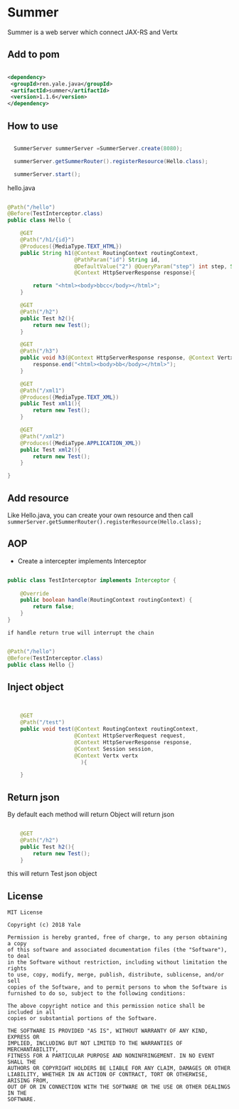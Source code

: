 # Summer

Summer is a web server which connect JAX-RS and Vertx

## Add to pom

 ```xml

<dependency>
  <groupId>ren.yale.java</groupId>
  <artifactId>summer</artifactId>
  <version>1.1.6</version>
</dependency>

```

## How to use

```java

  SummerServer summerServer =SummerServer.create(8080);

  summerServer.getSummerRouter().registerResource(Hello.class);

  summerServer.start();

```

hello.java

```java

@Path("/hello")
@Before(TestInterceptor.class)
public class Hello {

    @GET
    @Path("/h1/{id}")
    @Produces({MediaType.TEXT_HTML})
    public String h1(@Context RoutingContext routingContext,
                     @PathParam("id") String id,
                     @DefaultValue("2") @QueryParam("step") int step, String text, @Context HttpServerRequest request,
                     @Context HttpServerResponse response){

        return "<html><body>bbcc</body></html>";
    }

    @GET
    @Path("/h2")
    public Test h2(){
        return new Test();
    }

    @GET
    @Path("/h3")
    public void h3(@Context HttpServerResponse response, @Context Vertx vertx){
        response.end("<html><body>bb</body></html>");
    }

    @GET
    @Path("/xml1")
    @Produces({MediaType.TEXT_XML})
    public Test xml1(){
        return new Test();
    }

    @GET
    @Path("/xml2")
    @Produces({MediaType.APPLICATION_XML})
    public Test xml2(){
        return new Test();
    }

}


```

## Add resource

Like Hello.java, you can create your own resource and then call `summerServer.getSummerRouter().registerResource(Hello.class);`

## AOP

- Create a intercepter implements Interceptor

```java

public class TestInterceptor implements Interceptor {
    
    @Override
    public boolean handle(RoutingContext routingContext) {
        return false;
    }
}

```
`if handle return true will interrupt the chain`


```java

@Path("/hello")
@Before(TestInterceptor.class)
public class Hello {}

```

## Inject object 

```java


    @GET
    @Path("/test")
    public void test(@Context RoutingContext routingContext,
                     @Context HttpServerRequest request,
                     @Context HttpServerResponse response,
                     @Context Session session,
                     @Context Vertx vertx
                       ){

    }

```

## Return json

By default each method will return Object will return json 

```java

    @GET
    @Path("/h2")
    public Test h2(){
        return new Test();
    }

```
this will return Test json object

## License

```
MIT License

Copyright (c) 2018 Yale

Permission is hereby granted, free of charge, to any person obtaining a copy
of this software and associated documentation files (the "Software"), to deal
in the Software without restriction, including without limitation the rights
to use, copy, modify, merge, publish, distribute, sublicense, and/or sell
copies of the Software, and to permit persons to whom the Software is
furnished to do so, subject to the following conditions:

The above copyright notice and this permission notice shall be included in all
copies or substantial portions of the Software.

THE SOFTWARE IS PROVIDED "AS IS", WITHOUT WARRANTY OF ANY KIND, EXPRESS OR
IMPLIED, INCLUDING BUT NOT LIMITED TO THE WARRANTIES OF MERCHANTABILITY,
FITNESS FOR A PARTICULAR PURPOSE AND NONINFRINGEMENT. IN NO EVENT SHALL THE
AUTHORS OR COPYRIGHT HOLDERS BE LIABLE FOR ANY CLAIM, DAMAGES OR OTHER
LIABILITY, WHETHER IN AN ACTION OF CONTRACT, TORT OR OTHERWISE, ARISING FROM,
OUT OF OR IN CONNECTION WITH THE SOFTWARE OR THE USE OR OTHER DEALINGS IN THE
SOFTWARE.

```


